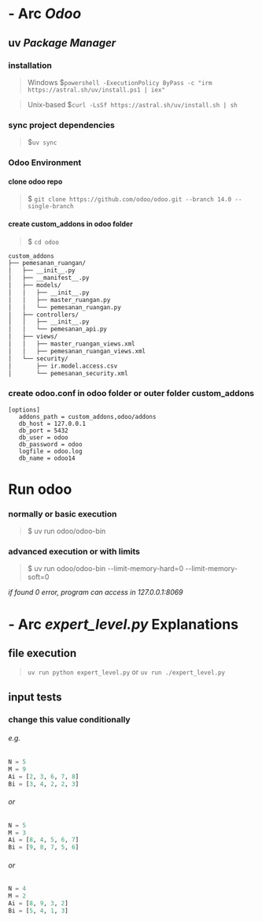 # - Arc _Odoo_
## uv _Package Manager_
### installation
> Windows
> $```powershell -ExecutionPolicy ByPass -c "irm https://astral.sh/uv/install.ps1 | iex"```

> Unix-based
> $```curl -LsSf https://astral.sh/uv/install.sh | sh```

### sync project dependencies
> $```uv sync```

### Odoo Environment
#### clone odoo repo
> $ ```git clone https://github.com/odoo/odoo.git --branch 14.0 --single-branch```

#### create custom_addons in odoo folder
> $ ```cd odoo```
```bash
custom_addons
├── pemesanan_ruangan/
│   ├── __init__.py
│   ├── __manifest__.py
│   ├── models/
│   │   ├── __init__.py
│   │   ├── master_ruangan.py
│   │   └── pemesanan_ruangan.py
│   ├── controllers/
│   │   ├── __init__.py
│   │   └── pemesanan_api.py
│   ├── views/
│   │   ├── master_ruangan_views.xml
│   │   ├── pemesanan_ruangan_views.xml
│   └── security/
│       ├── ir.model.access.csv
│       └── pemesanan_security.xml
```

### create odoo.conf in odoo folder or outer folder custom_addons
```
[options]
   addons_path = custom_addons,odoo/addons
   db_host = 127.0.0.1
   db_port = 5432
   db_user = odoo
   db_password = odoo
   logfile = odoo.log
   db_name = odoo14
```

# Run odoo
### normally or basic execution
> $ uv run odoo/odoo-bin

### advanced execution or with limits
> $ uv run odoo/odoo-bin --limit-memory-hard=0 --limit-memory-soft=0

_if found 0 error, program can access in *127.0.0.1:8069*_

# - Arc _expert_level.py_ Explanations
## file execution
> ```uv run python expert_level.py```
or
> ```uv run ./expert_level.py```

## input tests
### change this value conditionally
###### e.g.
```python
N = 5
M = 9
Ai = [2, 3, 6, 7, 8]
Bi = [3, 4, 2, 2, 3]
```

###### or
```python
N = 5
M = 3
Ai = [8, 4, 5, 6, 7]
Bi = [9, 8, 7, 5, 6]
```

###### or
```python
N = 4
M = 2
Ai = [8, 9, 3, 2]
Bi = [5, 4, 1, 3]
```

